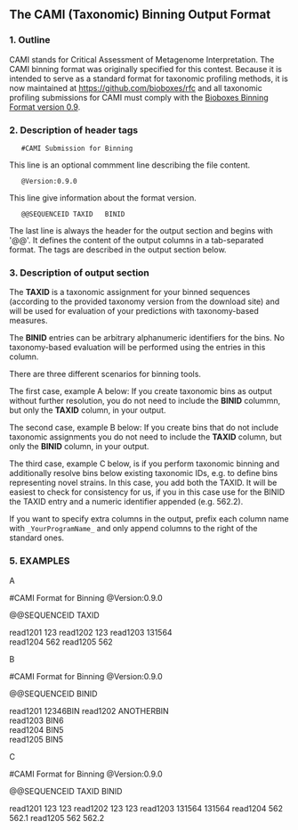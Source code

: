 ## The CAMI (Taxonomic) Binning Output Format 

### 1. Outline

CAMI stands for Critical Assessment of Metagenome Interpretation. The CAMI binning format was originally specified for this contest. Because it is intended to serve as a standard format for taxonomic profiling methods, it is now maintained at https://github.com/bioboxes/rfc and all taxonomic profiling submissions for CAMI must comply with the [Bioboxes Binning Format version 0.9](https://github.com/bioboxes/rfc/tree/master/data-format).

### 2. Description of header tags

       #CAMI Submission for Binning
This line is an optional commment line describing the file content.

       @Version:0.9.0
This line give information about the format version.

       @@SEQUENCEID	TAXID	BINID	
The last line is always the header for the output section and begins with '@@'. It defines the content of the output columns in a tab-separated format. The tags are described in the output section below. 

### 3. Description of output section

The **TAXID** is a taxonomic assignment for your binned sequences (according to the provided taxonomy version from the download site) and will be used for evaluation of your predictions with taxonomy-based  measures.

The **BINID** entries can be arbitrary alphanumeric identifiers for the bins. No taxonomy-based evaluation will be performed using the entries in this column.

There are three different scenarios for binning tools.

The first case, example A below: If you create taxonomic bins as output without further resolution, you do not need to include the **BINID** colummn, but only the **TAXID** column, in your output.

The second case, example B below: If you create bins that do not include taxonomic assignments you do not need to include the **TAXID** column, but only the **BINID** column, in your output.

The third case, example C below, is if you perform taxonomic binning and additionally resolve bins below existing taxonomic IDs, e.g. to define bins representing novel strains. In this case, you add both the TAXID. It will be easiest to check for consistency for us, if you in this case use for the BINID the TAXID entry and a numeric identifier appended (e.g. 562.2).

If you want to specify extra columns in the output, prefix each column name with `_YourProgramName_` and only append columns to the right of the standard ones.

### 5. EXAMPLES

A

#CAMI Format for Binning
@Version:0.9.0

@@SEQUENCEID		TAXID	

read1201	123	
read1202	123	
read1203	131564	
read1204	562	
read1205	562	

B
	
#CAMI Format for Binning
@Version:0.9.0

@@SEQUENCEID		BINID	

read1201	12346BIN
read1202	ANOTHERBIN	
read1203	BIN6	
read1204	BIN5	
read1205	BIN5	

C

#CAMI Format for Binning
@Version:0.9.0

@@SEQUENCEID		TAXID	BINID

read1201	123	123
read1202	123	123
read1203	131564	131564
read1204	562	562.1
read1205	562	562.2
